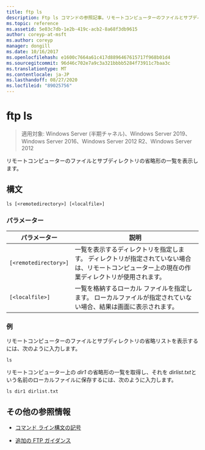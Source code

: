 ```yaml
---
title: ftp ls
description: Ftp ls コマンドの参照記事。リモートコンピューターのファイルとサブディレクトリの省略形の一覧を表示します。
ms.topic: reference
ms.assetid: 5e03c7db-1e2b-419c-acb2-8a68f3db9615
author: coreyp-at-msft
ms.author: coreyp
manager: dongill
ms.date: 10/16/2017
ms.openlocfilehash: e1600c7664a61c417d8896467615717f968b01d4
ms.sourcegitcommit: 96d46c702e7a9c3a321bbbb5284f73911c7baa3c
ms.translationtype: MT
ms.contentlocale: ja-JP
ms.lasthandoff: 08/27/2020
ms.locfileid: "89025756"
---
```

# <a name="ftp-ls"></a>ftp ls

> 適用対象: Windows Server (半期チャネル)、Windows Server 2019、Windows Server 2016、Windows Server 2012 R2、Windows Server 2012

リモートコンピューターのファイルとサブディレクトリの省略形の一覧を表示します。

## <a name="syntax"></a>構文

```
ls [<remotedirectory>] [<localfile>]
```

### <a name="parameters"></a>パラメーター

| パラメーター | 説明 |
| --------- |------------ |
| `[<remotedirectory>]` | 一覧を表示するディレクトリを指定します。 ディレクトリが指定されていない場合は、リモートコンピューター上の現在の作業ディレクトリが使用されます。 |
| `[<localfile>]` | 一覧を格納するローカル ファイルを指定します。 ローカルファイルが指定されていない場合、結果は画面に表示されます。 |

### <a name="examples"></a>例

リモートコンピューターのファイルとサブディレクトリの省略リストを表示するには、次のように入力します。

```
ls
```

リモートコンピューター上の *dir1* の省略形の一覧を取得し、それを *dirlist.txt*という名前のローカルファイルに保存するには、次のように入力します。

```
ls dir1 dirlist.txt
```

## <a name="additional-references"></a>その他の参照情報

- [コマンド ライン構文の記号](command-line-syntax-key.md)

- [追加の FTP ガイダンス](/previous-versions/orphan-topics/ws.10/cc756013(v=ws.10))
